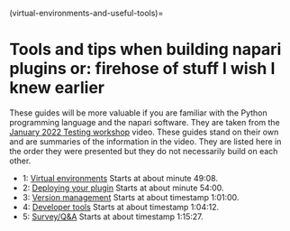 (virtual-environments-and-useful-tools)=
# Tools and tips when building napari plugins or: firehose of stuff I wish I knew earlier  

These guides will be more valuable if you are familiar with the Python programming language and the napari software. They are taken from the [January 2022 Testing workshop](https://www.youtube.com/watch?v=IsHYnI8Tbfw&list=PLilvrWT8aLuYID3YZ7KddS5ky2SaH4DKK) video. These guides stand on their own and are summaries of the information in the video. They are listed here in the order they were presented but they do not necessarily build on each other. 
  
* 1: [Virtual environments](./1-virtual-environments) Starts at about minute 49:08.  
* 2: [Deploying your plugin](./2-deploying-your-plugin.md) Starts at about minute 54:00.  
* 3: [Version management](./3-version-management.md) Starts at about timestamp 1:01:00.   
* 4: [Developer tools](./4-developer-tools.md) Starts at about timestamp 1:04:12.  
* 5: [Survey/Q&A](./5-survey.md) Starts at about timestamp 1:15:27.  
